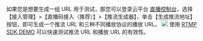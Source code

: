 如果您是想要生成一组 URL 用于测试，那您可以登录云平台 [直播控制台](http://console.tce.fsphere.cn/live)，选择【接入管理】>【直播码接入（推荐）】>【推流生成器】，单击【生成推流地址】按钮，即可生成一个推流 URL 和三种不同播放协议的播放 URL。
![](https://mc.qcloudimg.com/static/img/0f6ef47809b0d98ff0beb3c6fb4bfbaa/image.png)
使用 [RTMP SDK DEMO](http://tce.fsphere.cn/document/product/454/6555) 可以快速测试推流 URL 和播放 URL 的有效性。